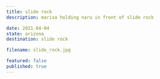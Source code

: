 ```yaml
---
title: slide rock
description: marisa holding naru in front of slide rock

date: 2021-04-04
state: arizona
destination: slide rock

filename: slide_rock.jpg

featured: false
published: true
---
```

